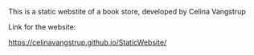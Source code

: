 This is a static webstite of a book store, developed by Celina Vangstrup

Link for the website: 

https://celinavangstrup.github.io/StaticWebsite/
